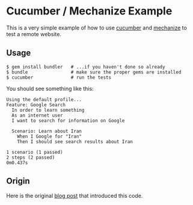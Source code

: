 # Cucumber / Mechanize Example

This is a very simple example of how to use [cucumber](http://cukes.info/) and
[mechanize](http://mechanize.rubyforge.org/) to test a remote website.

## Usage

    $ gem install bundler   # ...if you haven't done so already
    $ bundle                # make sure the proper gems are installed
    $ cucumber              # run the tests

You should see something like this:

    Using the default profile...
    Feature: Google Search
      In order to learn something
      As an internet user
      I want to search for information on Google

      Scenario: Learn about Iran                    
        When I Google for "Iran"                    
        Then I should see search results about Iran 

    1 scenario (1 passed)
    2 steps (2 passed)
    0m0.437s

## Origin

Here is the original [blog post](http://surgeworks.com/blog/general/using-cucumber-and-webrat-for-remote-web-testing)
that introduced this code.
